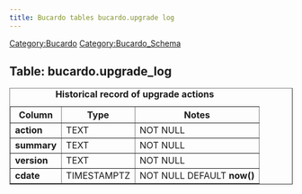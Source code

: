 ```yaml
---
title: Bucardo tables bucardo.upgrade log
---
```


[Category:Bucardo](/Category:Bucardo "wikilink") [Category:Bucardo_Schema](/Category:Bucardo_Schema "wikilink")

<h2>
Table: bucardo.upgrade_log

</h2>
<table border="1" cellpadding="3">
<caption>
<b>Historical record of upgrade actions</b>

</caption>
<tr>
<th>
Column

</th>
<th>
Type

</th>
<th>
Notes

</th>
</tr>
<tr>
<td>
<b>action</b>

</td>
<td>
TEXT

</td>
<td>
NOT NULL

</td>
</tr>
<tr>
<td>
<b>summary</b>

</td>
<td>
TEXT

</td>
<td>
NOT NULL

</td>
</tr>
<tr>
<td>
<b>version</b>

</td>
<td>
TEXT

</td>
<td>
NOT NULL

</td>
</tr>
<tr>
<td>
<b>cdate</b>

</td>
<td>
TIMESTAMPTZ

</td>
<td>
NOT NULL DEFAULT <b>now()</b>

</td>
</tr>
</table>
